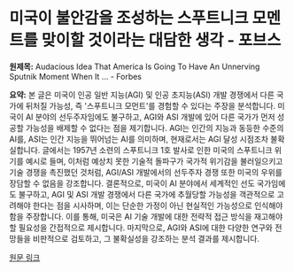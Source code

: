 # 미국이 불안감을 조성하는 스푸트니크 모멘트를 맞이할 것이라는 대담한 생각 - 포브스

**원제목:** Audacious Idea That America Is Going To Have An Unnerving Sputnik Moment When It ... - Forbes

**요약:** 본 글은 미국이 인공 일반 지능(AGI) 및 인공 초지능(ASI) 개발 경쟁에서 다른 국가에 뒤처질 가능성, 즉 '스푸트니크 모먼트'를 경험할 수 있다는 주장을 분석합니다.  미국이 AI 분야의 선두주자임에도 불구하고, AGI와 ASI 개발에 있어 다른 국가가 먼저 성공할 가능성을 배제할 수 없다는 점을 제기합니다. AGI는 인간의 지능과 동등한 수준의 AI를, ASI는 인간 지능을 뛰어넘는 AI를 의미하며, 현재로서는 AGI 달성 시점조차 불확실합니다.  글에서는 1957년 소련의 스푸트니크 1호 발사로 인한 미국의 스푸트니크 위기를 예시로 들며, 이처럼 예상치 못한 기술적 돌파구가 국가적 위기감을 불러일으키고 기술 경쟁을 촉진했던 것처럼, AGI/ASI 개발에서의 선두주자 경쟁 또한 미국의 우위를 장담할 수 없음을 강조합니다.  결론적으로,  미국이 AI 분야에서 세계적인 선도 국가임에도 불구하고, AGI 및 ASI 개발 경쟁에서 다른 국가에 추월당할 가능성을 객관적으로 고려해야 한다는 점을 시사하며, 이는 단순한 가정이 아닌 현실적인 가능성으로 인식해야 함을 주장합니다.  이를 통해,  미국은 AI 기술 개발에 대한 전략적 접근 방식을 재고해야 할 필요성을 간접적으로 제시합니다.  마지막으로,  AGI와 ASI에 대한 다양한 연구와 전망들을  비판적으로 검토하고,  그 불확실성을 강조하는 분석 결과를 제시합니다.

[원문 링크](https://www.forbes.com/sites/lanceeliot/2025/07/22/audacious-idea-that-america-is-going-to-have-an-unnerving-sputnik-moment-when-it-comes-to-attaining-agi-and-ai-superintelligence/)

